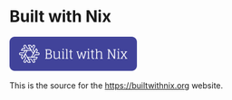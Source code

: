 # Built with Nix

[![Built with Nix](./badge.svg)](https://builtwithnix.org)

This is the source for the https://builtwithnix.org website.
